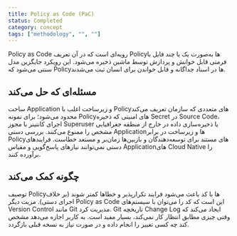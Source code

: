 ```yaml
---
title: Policy as Code (PaC)
status: Completed
category: concept
tags: ["methodology", "", ""]
---
```


Policy as Code رویه‌ای است که در آن تعریف Policyها به‌صورت یک یا چند فایل با فرمتی قابل خوانش و پردازش توسط ماشین ذخیره می‌شود. این رویکرد جایگزین مدل سنتی می‌شود که Policyها در اسناد جداگانه و قابل خواندن برای انسان ثبت می‌شدند.

## مسئله‌ای که حل می‌کند

ساخت Application و زیرساخت اغلب با Policyهای متعددی که سازمان تعریف می‌کند محدود می‌شود؛ برای نمونه Policyهای امنیتی که ذخیره Secret در Source Code، اجرای کانتینر با مجوز Superuser یا ذخیره‌سازی داده در خارج از منطقه جغرافیایی مشخص را ممنوع می‌کنند. بررسی دستی Applicationها و زیرساخت در برابر Policyهای مستند برای توسعه‌دهندگان و بازبین‌ها زمان‌بر و مستعد خطاست. فرایندهای دستی نمی‌توانند نیازهای پاسخ‌گویی و مقیاس Applicationهای Cloud Native را برآورده کنند.

## چگونه کمک می‌کند

توصیف Policyها با کد باعث می‌شود فرایند تکرارپذیر و خطاها کمتر شوند (بر خلاف اجرای دستی). مزیت دیگر Policy as Code این است که کد را می‌توان با سیستم‌های Version Control مانند Git مدیریت کرد. Git تاریخچه Change Log ایجاد می‌کند که وقتی چیزی مطابق انتظار کار نمی‌کند، بسیار مفید است. به کاربر اجازه می‌دهد مشخص کند چه کسی تغییر را انجام داده و در صورت نیاز به نسخه قبلی بازگردد.
